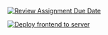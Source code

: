 [![Review Assignment Due Date](https://classroom.github.com/assets/deadline-readme-button-8d59dc4de5201274e310e4c54b9627a8934c3b88527886e3b421487c677d23eb.svg)](https://classroom.github.com/a/45dFqHPw)

[![Deploy frontend to server](https://github.com/politecnicoDAW-2022/2022-2023---proyecto-integrado-ImOnlyYisus/actions/workflows/deploy-front.yaml/badge.svg)](https://github.com/politecnicoDAW-2022/2022-2023---proyecto-integrado-ImOnlyYisus/actions/workflows/deploy-front.yaml)
